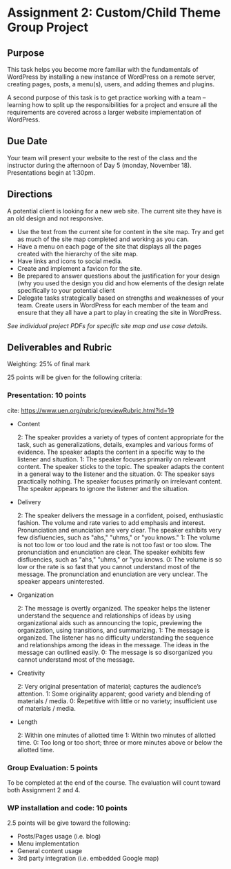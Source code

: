 # Assignment 2: Custom/Child Theme Group Project
## Purpose
This task helps you become more familiar with the fundamentals of WordPress by installing a new instance of WordPress on a remote server, creating pages, posts, a menu(s), users, and adding themes and plugins.

A second purpose of this task is to get practice working with a team –learning how to split up the responsibilities for a project and ensure all the requirements are covered across a larger website implementation of WordPress.

## Due Date
Your team will present your website to the rest of the class and the instructor during the afternoon of Day 5 (monday, November 18). Presentations begin at 1:30pm.

## Directions
A potential client is looking for a new web site.  The current site they have is an old design and not responsive. 

- Use the text from the current site for content in the site map.  Try and get as much of the site map completed and working as you can.
- Have a menu on each page of the site that displays all the pages created with the hierarchy of the site map.
- Have links and icons to social media.
- Create and implement a favicon for the site.
- Be prepared to answer questions about the justification for your design (why you used the design you did and how elements of the design relate specifically to your potential client
- Delegate tasks strategically based on strengths and weaknesses of your team.  Create users in WordPress for each member of the team and ensure that they all have a part to play in creating the site in WordPress.

*See individual project PDFs for specific site map and use case details.*

## Deliverables and Rubric
Weighting: 25% of final mark

25 points will be given for the following criteria:
### Presentation: 10 points
cite: https://www.uen.org/rubric/previewRubric.html?id=19
- Content

  2: The speaker provides a variety of types of content appropriate for the task, such as generalizations, details, examples and various forms of evidence. The speaker adapts the content in a specific way to the listener and situation.
  1: The speaker focuses primarily on relevant content. The speaker sticks to the topic. The speaker adapts the content in a general way to the listener and the situation.
  0: The speaker says practically nothing. The speaker focuses primarily on irrelevant content. The speaker appears to ignore the listener and the situation.
- Delivery

  2: The speaker delivers the message in a confident, poised, enthusiastic fashion. The volume and rate varies to add emphasis and interest. Pronunciation and enunciation are very clear. The speaker exhibits very few disfluencies, such as "ahs," "uhms," or "you knows."
  1: The volume is not too low or too loud and the rate is not too fast or too slow. The pronunciation and enunciation are clear. The speaker exhibits few disfluencies, such as "ahs," "uhms," or "you knows.
  0: The volume is so low or the rate is so fast that you cannot understand most of the message. The pronunciation and enunciation are very unclear. The speaker appears uninterested.
- Organization

  2: The message is overtly organized. The speaker helps the listener understand the sequence and relationships of ideas by using organizational aids such as announcing the topic, previewing the organization, using transitions, and summarizing.
  1: The message is organized. The listener has no difficulty understanding the sequence and relationships among the ideas in the message. The ideas in the message can outlined easily.
  0: The message is so disorganized you cannot understand most of the message.
- Creativity

  2: Very original presentation of material; captures the audience’s attention.
  1: Some originality apparent; good variety and blending of materials / media.
  0: Repetitive with little or no variety; insufficient use of materials / media.
- Length

  2: Within one minutes of allotted time
  1: Within two minutes of allotted time.
  0: Too long or too short; three or more minutes above or below the allotted time.

### Group Evaluation: 5 points
To be completed at the end of the course. The evaluation will count toward both Assignment 2 and 4.

### WP installation and code: 10 points
2.5 points will be give toward the following:
- Posts/Pages usage (i.e. blog)
- Menu implementation
- General content usage
- 3rd party integration (i.e. embedded Google map)
